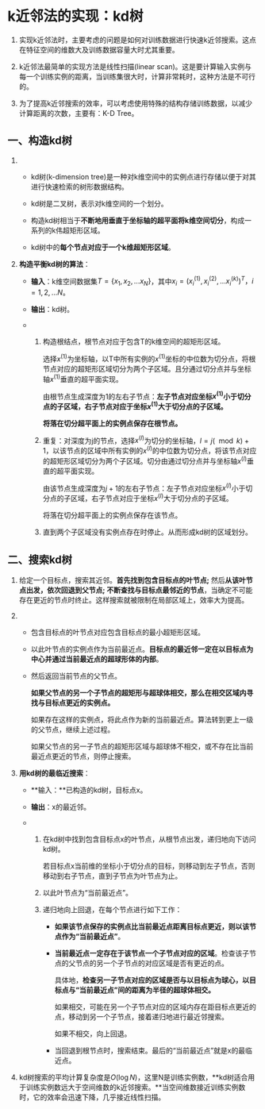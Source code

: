# k近邻法的实现：kd树

1. 实现k近邻法时，主要考虑的问题是如何对训练数据进行快速k近邻搜索。这点在特征空间的维数大及训练数据容量大时尤其重要。

2. k近邻法最简单的实现方法是线性扫描(linear scan)。这是要计算输入实例与每一个训练实例的距离，当训练集很大时，计算非常耗时，这种方法是不可行的。

3. 为了提高k近邻搜索的效率，可以考虑使用特殊的结构存储训练数据，以减少计算距离的次数，主要有：K-D Tree。




## 一、构造kd树

1. + kd树(k-dimension tree)是一种对k维空间中的实例点进行存储以便于对其进行快速检索的树形数据结构。

   + kd树是二叉树，表示对k维空间的一个划分。
   + 构造kd树相当于**不断地用垂直于坐标轴的超平面将k维空间切分**，构成一系列的k伟超矩形区域。
   + kd树中的**每个节点对应于一个k维超矩形区域**。

2. **构造平衡kd树的算法**：

   + **输入**：k维空间数据集$T=\{x_1,x_2,...x_N\}$，其中$x_i=(x_i^{(1)},x_i^{(2)},...x_i^{(k)})^T，i=1,2,...N$。

   + **输出**：kd树。

   + 1. 构造根结点，根节点对应于包含T的k维空间的超矩形区域。

        选择$x^{(1)}$为坐标轴，以T中所有实例的$x^{(1)}$坐标的中位数为切分点，将根节点对应的超矩形区域切分为两个子区域。且分通过切分点并与坐标轴$x^{(1)}$垂直的超平面实现。

        由根节点生成深度为1的左右子节点：**左子节点对应坐标$x^{(1)}$小于切分点的子区域，右子节点对应于坐标$x^{(1)}$大于切分点的子区域。**

        **将落在切分超平面上的实例点保存在根节点。**

     2. 重复：对深度为j的节点，选择$x^{(l)}$为切分的坐标轴，$l=j(\mod k)+1$，以该节点的区域中所有实例的$x^{(l)}$的中位数为切分点，将该节点对应的超矩形区域切分为两个子区域。切分由通过切分点并与坐标轴$x^{(l)}$垂直的超平面实现。

        由该节点生成深度为$j+1$的左右子节点：左子节点对应坐标$x^{(l)}$小于切分点的子区域，右子节点对应于坐标$x^{(l)}$大于切分点的子区域。

        将落在切分超平面上的实例点保存在该节点。

     3. 直到两个子区域没有实例点存在时停止。从而形成kd树的区域划分。



## 二、搜索kd树

1. 给定一个目标点，搜索其近邻。**首先找到包含目标点的叶节点;** 然后**从该叶节点出发，依次回退到父节点; 不断查找与目标点最邻近的节点**，当确定不可能存在更近的节点时终止。这样搜索就被限制在局部区域上，效率大为提高。

2. + 包含目标点的叶节点对应包含目标点的最小超矩形区域。

   + 以此叶节点的实例点作为当前最近点。**目标点的最近邻一定在以目标点为中心并通过当前最近点的超球形体的内部**。

   + 然后返回当前节点的父节点。

     **如果父节点的另一个子节点的超矩形与超球体相交，那么在相交区域内寻找与目标点更近的实例点。**

     如果存在这样的实例点，将此点作为新的当前最近点。算法转到更上一级的父节点，继续上述过程。

     如果父节点的另一子节点的超矩形区域与超球体不相交，或不存在比当前最近点更近的节点，则停止搜索。

3. **用kd树的最临近搜索**：

   + **输入：**已构造的kd树，目标点x。

   + **输出**：x的最近邻。

   + 1. 在kd树中找到包含目标点x的叶节点，从根节点出发，递归地向下访问kd树。

        若目标点x当前维的坐标小于切分点的目标，则移动到左子节点，否则移动到右子节点，直到子节点为叶节点为止。

     2. 以此叶节点为“当前最近点”。

     3. 递归地向上回退，在每个节点进行如下工作：

        + **如果该节点保存的实例点比当前最近点距离目标点更近，则以该节点作为“当前最近点”**。

        + **当前最近点一定存在于该节点一个子节点对应的区域**。检查该子节点的父节点的另一个子节点的对应区域是否有更近的点。

          具体地，**检查另一子节点对应的区域是否与以目标点为球心，以目标点与“当前最近点”间的距离为半径的超球体相交。**

          如果相交，可能在另一个子节点对应的区域内存在距目标点更近的点，移动到另一个子节点，接着递归地进行最近邻搜索。

          如果不相交，向上回退。

        + 当回退到根节点时，搜索结束。最后的“当前最近点”就是x的最临近点。

4. kd树搜索的平均计算复杂度是$O(\log N)$，这里N是训练实例数，**kd树适合用于训练实例数远大于空间维数的k近邻搜索。**当空间维数接近训练实例数时，它的效率会迅速下降，几乎接近线性扫描。